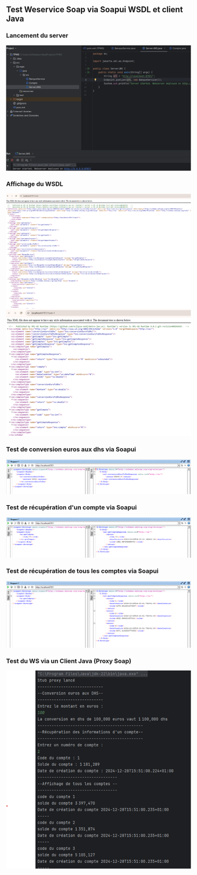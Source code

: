 
<h2>Test Weservice Soap via Soapui WSDL et client Java</h2>
<h3>Lancement du server</h3>
<img src="Captures/captures_server_ws.png">
<h3>Affichage du WSDL</h3>
<img src="Captures/captures_wsdl_1.png">
<img src="Captures/captures_wsdl_2.png">
<h3>Test de conversion euros aux dhs via Soapui</h3>
<img src="Captures/captures_test_soapui_1.png">
<h3>Test de récupération d'un compte via Soapui</h3>
<img src="Captures/captures_test_soapui_2.png">
<h3>Test de récupération de tous les comptes via Soapui</h3>
<img src="Captures/captures_test_soapui_3.png">
<h3>Test du WS via un Client Java (Proxy Soap)</h3>
<img src="Captures/captures_test_client_WS.png">